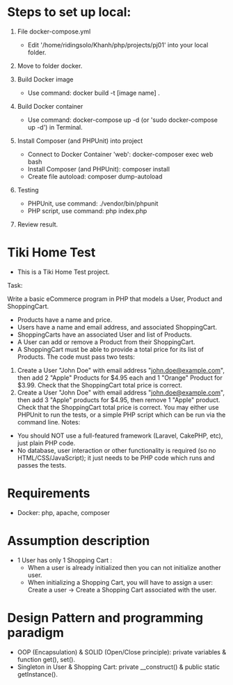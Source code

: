 # Steps to set up local:

1. File docker-compose.yml
    * Edit '/home/ridingsolo/Khanh/php/projects/pj01' into your local folder.

2. Move to folder docker.

3. Build Docker image
    * Use command: docker build -t [image name] .

4. Build Docker container
    * Use command: docker-compose up -d (or 'sudo docker-compose up -d') in Terminal.

5. Install Composer (and PHPUnit) into project
    * Connect to Docker Container 'web': docker-composer exec web bash
    * Install Composer (and PHPUnit): composer install
    * Create file autoload: composer dump-autoload

6. Testing
    * PHPUnit, use command: ./vendor/bin/phpunit
    * PHP script, use command: php index.php

7. Review result.

# Tiki Home Test
* This is a Tiki Home Test project.

Task:

Write a basic eCommerce program in PHP that models a User, Product and ShoppingCart.
* Products have a name and price.
* Users have a name and email address, and associated ShoppingCart.
* ShoppingCarts have an associated User and list of Products.
* A User can add or remove a Product from their ShoppingCart.
* A ShoppingCart must be able to provide a total price for its list of Products.
The code must pass two tests:
1. Create a User "John Doe" with email address "john.doe@example.com", then add 2 "Apple" Products
for $4.95 each and 1 "Orange" Product for $3.99. Check that the ShoppingCart total price is correct.
2. Create a User "John Doe" with email address "john.doe@example.com", then add 3 "Apple" products
for $4.95, then remove 1 "Apple" product. Check that the ShoppingCart total price is correct.
You may either use PHPUnit to run the tests, or a simple PHP script which can be run via the command
line.
Notes:
* You should NOT use a full-featured framework (Laravel, CakePHP, etc), just plain PHP code.
* No database, user interaction or other functionality is required (so no HTML/CSS/JavaScript); it just
needs to be PHP code which runs and passes the tests.

# Requirements
* Docker: php, apache, composer

# Assumption description
* 1 User has only 1 Shopping Cart :
    - When a user is already initialized then you can not initialize another user.
    - When initializing a Shopping Cart, you will have to assign a user: Create a user -> Create a Shopping Cart associated with the user.

# Design Pattern and programming paradigm
* OOP (Encapsulation) & SOLID (Open/Close principle): private variables & function get(), set().
* Singleton in User & Shopping Cart: private __construct() & public static getInstance(). 